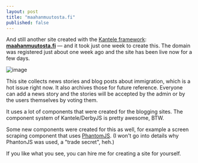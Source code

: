 ```yaml
---
layout: post
title: "maahanmuutosta.fi"
published: false
---
```


And still another site created with the [Kantele framework](https://github.com/kantele/kantele): **[maahanmuutosta.fi](http://maahanmuutosta.fi)** — and it took just one week to create this. The domain was registered just about one week ago and the site has been live now for a few days.

![image](https://cloud.githubusercontent.com/assets/433707/10806241/76635ad0-7ddc-11e5-8cb0-eaa00d8d7b03.png)

This site collects news stories and blog posts about immigration, which is a hot issue right now. It also archives those for future reference. Everyone can add a news story and the stories will be accepted by the admin or by the users themselves by voting them.

It uses a lot of components that were created for the blogging sites. The component system of Kantele/DerbyJS is pretty awesome, BTW.

Some new components were created for this as well, for example a screen scraping component that uses [PhantomJS](http://phantomjs.org/). (I won't go into details why PhantonJS was used, a "trade secret", heh.)

If you like what you see, you can hire me for creating a site for yourself.
